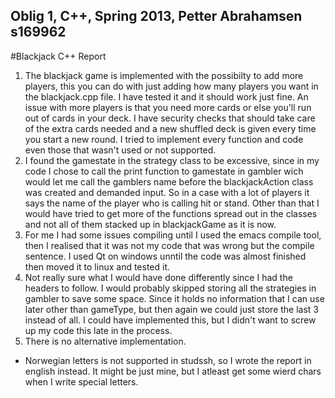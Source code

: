 Oblig 1, C++, Spring 2013, Petter Abrahamsen s169962
--------------------------------------------------------------------

#Blackjack C++ Report
1. The blackjack game is implemented with the possibilty to add more players, this you can do with just adding how many players you want in the blackjack.cpp file. I have tested it and it should work just fine. An issue with more players is that you need more cards or else you'll run out of cards in your deck. I have security checks that should take care of the extra cards needed and a new shuffled deck is given every time you start a new round. I tried to implement every function and code even those that wasn't used or not supported.
2. I found the gamestate in the strategy class to be excessive, since in my code I chose to call the print function to gamestate in gambler wich would let me call the gamblers name before the blackjackAction class was created and demanded input. So in a case with a lot of players it says the name of the player who is calling hit or stand. Other than that I would have tried to get more of the functions spread out in the classes and not all of them stacked up in blackjackGame as it is now. 
3. For me I had some issues compiling until I used the emacs compile tool, then I realised that it was not my code that was wrong but the compile sentence. I used Qt on windows unntil the code was almost finished then moved it to linux and tested it. 
4. Not really sure what I would have done differently since I had the headers to follow. I would probably skipped storing all the strategies in gambler to save some space. Since it holds no information that I can use later other than gameType, but then again we could just store the last 3 instead of all. I could have implemented this, but I didn't want to screw up my code this late in the process. 
5. There is no alternative implementation.


- Norwegian letters is not supported in studssh, so I wrote the report in english instead. It might be just mine, but I atleast get some wierd chars when I write special letters. 